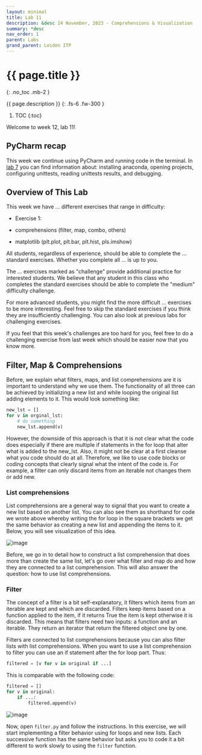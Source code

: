 ```yaml
---
layout: minimal
title: Lab 11
description: &desc 24 November, 2023 - Comprehensions & Visualization
summary: *desc
nav_order: 1
parent: Labs
grand_parent: Leiden ITP
---
```



# {{ page.title }}
{: .no_toc .mb-2 }

{{ page.description }}
{: .fs-6 .fw-300 }

1. TOC
{:toc}

Welcome to week 12, lab 11!

## PyCharm recap

This week we continue using PyCharm and running code in the terminal. In [lab 7](https://joshhug.github.io/LeidenITP/labs/lab7/) you can find information about: installing anaconda, opening projects, configuring unittests, reading unittests results, and debugging.

## Overview of This Lab

This week we have ... different exercises that range in difficulty:
 * Exercise 1: 

 * comprehensions (filter, map, combo, others)
 * matplotlib (plt.plot, plt.bar, plt.hist, pls.imshow)

All students, regardless of experience, should be able to complete the ... standard exercises. Whether you complete all ... is up to you.

The ... exercises marked as "challenge" provide additional practice for interested students. We believe that any student in this class who completes the standard exercises should be able to complete the "medium" difficulty challenge.

For more advanced students, you might find the more difficult ... exercises to be more interesting. Feel free to skip the standard exercises if you think they are insufficiently challenging. You can also look at previous labs for challenging exercises.

If you feel that this week's challenges are too hard for you, feel free to do a challenging exercise from last week which should be easier now that you know more.

## Filter, Map & Comprehensions

Before, we explain what filters, maps, and list comprehensions are it is important to understand why we use them. The functionality of all three can be achieved by initializing a new list and while looping the original list adding elements to it. This would look something like:

```python
new_lst = []
for v in orginal_lst:
    # do something
    new_lst.append(v)
```

However, the downside of this approach is that it is not clear what the code does especially if there are multiple if statements in the for loop that alter what is added to the new_lst. Also, it might not be clear at a first cleanse what you code should do at all. Therefore, we like to use code blocks or coding concepts that clearly signal what the intent of the code is. For example, a filter can only discard items from an iterable not changes them or add new. 

### List comprehensions

List comprehensions are a general way to signal that you want to create a new list based on another list. You can also see them as shorthand for code we wrote above whereby writing the for loop in the square brackets we get the same behavior as creating a new list and appending the items to it. Below, you will see visualization of this idea.

![image](/LeidenITP/assets/images/lab11/comprehension.png)

Before, we go in to detail how to construct a list comprehension that does more than create the same list, let's go over what filter and map do and how they are connected to a list comprehension. This will also answer the question: how to use list comprehensions.

### Filter

The concept of a filter is a bit self-explanatory, it filters which items from an iterable are kept and which are discarded. Filters keep items based on a function applied to the item, if it returns True the item is kept otherwise it is discarded. This means that filters need two inputs: a function and an iterable. They return an iterator that return the filtered object one by one.

Filters are connected to list comprehensions because you can also filter lists with list comprehensions. When you want to use a list comprehension to filter you can use an if statement after the for loop part. Thus:

```python
filtered = [v for v in original if ...]
```

This is comparable with the following code:

```python
filtered = []
for v in original:
    if ...:
        filtered.append(v)
```

![image](/LeidenITP/assets/images/lab11/comprehension_f.png)

Now, open `filter.py` and follow the instructions. In this exercise, we will start implementing a filter behavior using for loops and new lists. Each successive function has the same behavior but asks you to code it a bit different to work slowly to using the `filter` function.


